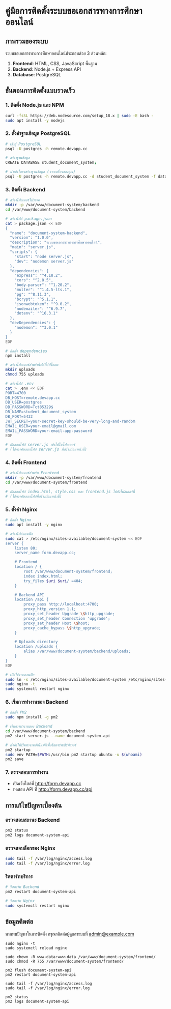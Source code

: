 # คู่มือการติดตั้งระบบขอเอกสารทางการศึกษาออนไลน์

## ภาพรวมของระบบ

ระบบขอเอกสารทางการศึกษาออนไลน์ประกอบด้วย 3 ส่วนหลัก:
1. **Frontend**: HTML, CSS, JavaScript พื้นฐาน
2. **Backend**: Node.js + Express API
3. **Database**: PostgreSQL

## ขั้นตอนการติดตั้งแบบรวดเร็ว

### 1. ติดตั้ง Node.js และ NPM

```bash
curl -fsSL https://deb.nodesource.com/setup_18.x | sudo -E bash -
sudo apt install -y nodejs
```

### 2. ตั้งค่าฐานข้อมูล PostgreSQL

```bash
# เข้าสู่ PostgreSQL
psql -U postgres -h remote.devapp.cc

# สร้างฐานข้อมูล
CREATE DATABASE student_document_system;

# นำเข้าโครงสร้างฐานข้อมูล (จากเครื่องของคุณ)
psql -U postgres -h remote.devapp.cc -d student_document_system -f database-schema.sql
```

### 3. ติดตั้ง Backend

```bash
# สร้างโฟลเดอร์โปรเจค
mkdir -p /var/www/document-system/backend
cd /var/www/document-system/backend

# สร้างไฟล์ package.json
cat > package.json << EOF
{
  "name": "document-system-backend",
  "version": "1.0.0",
  "description": "ระบบขอเอกสารทางการศึกษาออนไลน์",
  "main": "server.js",
  "scripts": {
    "start": "node server.js",
    "dev": "nodemon server.js"
  },
  "dependencies": {
    "express": "^4.18.2",
    "cors": "^2.8.5",
    "body-parser": "^1.20.2",
    "multer": "^1.4.5-lts.1",
    "pg": "^8.11.3",
    "bcrypt": "^5.1.1",
    "jsonwebtoken": "^9.0.2",
    "nodemailer": "^6.9.7",
    "dotenv": "^16.3.1"
  },
  "devDependencies": {
    "nodemon": "^3.0.1"
  }
}
EOF

# ติดตั้ง dependencies
npm install

# สร้างโฟลเดอร์สำหรับไฟล์ที่อัปโหลด
mkdir uploads
chmod 755 uploads

# สร้างไฟล์ .env
cat > .env << EOF
PORT=4700
DB_HOST=remote.devapp.cc
DB_USER=postgres
DB_PASSWORD=Tct85329$
DB_NAME=student_document_system
DB_PORT=5432
JWT_SECRET=your-secret-key-should-be-very-long-and-random
EMAIL_USER=your-email@gmail.com
EMAIL_PASSWORD=your-email-app-password
EOF

# คัดลอกไฟล์ server.js เข้าไปในโฟลเดอร์
# (ใช้การคัดลอกไฟล์ server.js ที่สร้างก่อนหน้านี้)
```

### 4. ติดตั้ง Frontend

```bash
# สร้างโฟลเดอร์สำหรับ Frontend
mkdir -p /var/www/document-system/frontend
cd /var/www/document-system/frontend

# คัดลอกไฟล์ index.html, style.css และ frontend.js ไปยังโฟลเดอร์นี้
# (ใช้การคัดลอกไฟล์ที่สร้างก่อนหน้านี้)
```

### 5. ตั้งค่า Nginx

```bash
# ติดตั้ง Nginx
sudo apt install -y nginx

# สร้างไฟล์คอนฟิก
sudo cat > /etc/nginx/sites-available/document-system << EOF
server {
    listen 80;
    server_name form.devapp.cc;

    # Frontend
    location / {
        root /var/www/document-system/frontend;
        index index.html;
        try_files $uri $uri/ =404;
    }

    # Backend API
    location /api {
        proxy_pass http://localhost:4700;
        proxy_http_version 1.1;
        proxy_set_header Upgrade \$http_upgrade;
        proxy_set_header Connection 'upgrade';
        proxy_set_header Host \$host;
        proxy_cache_bypass \$http_upgrade;
    }

    # Uploads directory
    location /uploads {
        alias /var/www/document-system/backend/uploads;
    }
}
EOF

# เปิดใช้งานคอนฟิก
sudo ln -s /etc/nginx/sites-available/document-system /etc/nginx/sites-enabled/
sudo nginx -t
sudo systemctl restart nginx
```

### 6. เริ่มการทำงานของ Backend

```bash
# ติดตั้ง PM2
sudo npm install -g pm2

# เริ่มการทำงานของ Backend
cd /var/www/document-system/backend
pm2 start server.js --name document-system-api

# ตั้งค่าให้เริ่มทำงานอัตโนมัติเมื่อรีสตาร์ทเซิร์ฟเวอร์
pm2 startup
sudo env PATH=$PATH:/usr/bin pm2 startup ubuntu -u $(whoami)
pm2 save
```

### 7. ตรวจสอบการทำงาน

- เปิดเว็บไซต์ที่ http://form.devapp.cc
- ทดสอบ API ที่ http://form.devapp.cc/api

## การแก้ไขปัญหาเบื้องต้น

### ตรวจสอบสถานะ Backend
```bash
pm2 status
pm2 logs document-system-api
```

### ตรวจสอบล็อกของ Nginx
```bash
sudo tail -f /var/log/nginx/access.log
sudo tail -f /var/log/nginx/error.log
```

### รีสตาร์ทบริการ
```bash
# รีสตาร์ท Backend
pm2 restart document-system-api

# รีสตาร์ท Nginx
sudo systemctl restart nginx
```

## ข้อมูลติดต่อ
หากพบปัญหาในการติดตั้ง กรุณาติดต่อผู้ดูแลระบบที่ admin@example.com

```
sudo nginx -t
sudo systemctl reload nginx

sudo chown -R www-data:www-data /var/www/document-system/frontend/
sudo chmod -R 755 /var/www/document-system/frontend/

pm2 flush document-system-api
pm2 restart document-system-api

sudo tail -f /var/log/nginx/access.log
sudo tail -f /var/log/nginx/error.log

pm2 status
pm2 logs document-system-api
```

